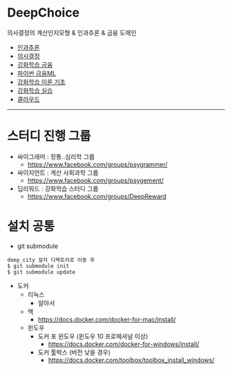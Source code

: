 # DeepChoice

의사결정의 계산인지모형 & 인과추론 & 금융 도메인

* [인과추론](/causal/)
* [의사결정](/decision/)
* [강화학습 금융](/rl_finance/)
* [파이썬 금융ML](/finance_ml/)
* [강화학습 이론 기초](/rl_basic/)
* [강화학습 실습](/rl_python/)
* [클라우드](/pragai/) 
  
----------------

# 스터디 진행 그룹
* 싸이그래머 : 정통..심리학 그룹
  - https://www.facebook.com/groups/psygrammer/
* 싸이지먼트 : 계산 사회과학 그룹
  - https://www.facebook.com/groups/psygement/
* 딥리워드 : 강화학습 스터디 그룹
  - https://www.facebook.com/groups/DeepReward
  
# 설치 공통
* git submodule
```shell
deep_city 설치 디렉토리로 이동 후
$ git submodule init
$ git submodule update
```

* 도커
  * 리눅스
    - 알아서
  * 맥
    - https://docs.docker.com/docker-for-mac/install/
  * 윈도우
    - 도커 포 윈도우 (윈도우 10 프로페셔널 이상)
      - https://docs.docker.com/docker-for-windows/install/
    - 도커 툴박스 (버전 낮을 경우)
      - https://docs.docker.com/toolbox/toolbox_install_windows/



